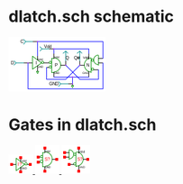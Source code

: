 # dlatch.sch schematic
![dlatch.sch](dlatch.png)
# Gates in dlatch.sch
[ ![not.sym](../sym/not.png) ](not.html)
[ ![nor.sym](../sym/nor.png) ](nor.html)
[ ![nor1and.sym](../sym/nor1and.png) ](nor1and.html)
